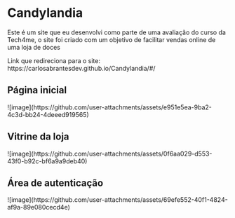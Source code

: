 <H1>Candylandia</H1>
<p>Este é um site que eu desenvolvi como parte de uma avaliação do curso da Tech4me, o site foi criado com um objetivo de facilitar vendas online de uma loja de doces</p>
Link que redireciona para o site: https://carlosabrantesdev.github.io/Candylandia/#/
<h2>Página inicial</h2>
![image](https://github.com/user-attachments/assets/e951e5ea-9ba2-4c3d-bb24-4deeed919565)
<h2>Vitrine da loja</h2>
![image](https://github.com/user-attachments/assets/0f6aa029-d553-43f0-b92c-bf6a9a9deb40)
<h2>Área de autenticação</h2>
![image](https://github.com/user-attachments/assets/69efe552-40f1-4824-af9a-89e080cecd4e)


